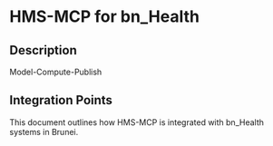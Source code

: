 # HMS-MCP for bn_Health

## Description

Model-Compute-Publish

## Integration Points

This document outlines how HMS-MCP is integrated with bn_Health systems in Brunei.
